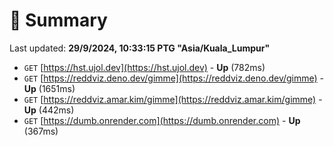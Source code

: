 # 📖 Summary
Last updated: **29/9/2024, 10:33:15 PTG "Asia/Kuala_Lumpur"**

- `GET` [https://hst.ujol.dev](https://hst.ujol.dev) - **Up** (782ms)
- `GET` [https://reddviz.deno.dev/gimme](https://reddviz.deno.dev/gimme) - **Up** (1651ms)
- `GET` [https://reddviz.amar.kim/gimme](https://reddviz.amar.kim/gimme) - **Up** (442ms)
- `GET` [https://dumb.onrender.com](https://dumb.onrender.com) - **Up** (367ms)
